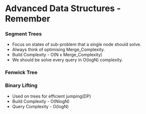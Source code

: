 # Advanced Data Structures - Remember

### Segment Trees
* Focus on states of sub-problem that a single node should solve.
* Always think of optimising Merge_Complexity.
* Build Complexity - O(N x Merge_Complexity)
* We should be solve every query in O(logN) complexity.

### Fenwick Tree

### Binary Lifting
* Used on trees for efficient jumping(DP)
* Build Complexity - O(NlogN)
* Query Complexity - O(logN)
